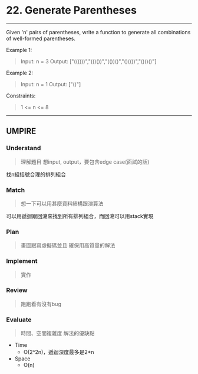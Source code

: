 # 22. Generate Parentheses
--- 
Given 'n' pairs of parentheses, write a function to generate all combinations of well-formed parentheses.

Example 1:
> Input: n = 3
> Output: ["((()))","(()())","(())()","()(())","()()()"]

Example 2:
> Input: n = 1
> Output: ["()"]

Constraints:
> 1 <= n <= 8
---

## UMPIRE
### Understand
> 理解題目
> 想input, output，要包含edge case(面試的話)

找n組括號合理的排列組合
### Match
> 想一下可以用甚麼資料結構跟演算法

可以用遞迴跟回溯來找到所有排列組合，而回溯可以用stack實現
### Plan
> 畫圖跟寫虛擬碼並且
> 確保用高質量的解法

### Implement
> 實作

### Review
> 跑跑看有沒有bug

### Evaluate
> 時間、空間複雜度
> 解法的優缺點
* Time
    * O(2^2n)，遞迴深度最多是2*n
* Space
    * O(n) 